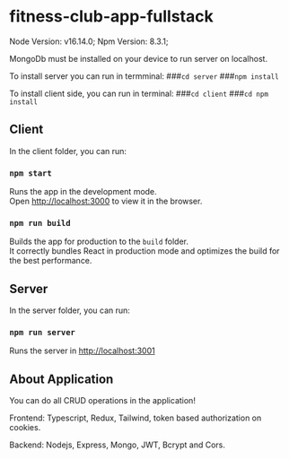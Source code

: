 # fitness-club-app-fullstack

Node Version: v16.14.0;
Npm Version: 8.3.1;

MongoDb must be installed on your device to run server on localhost.

To install server you can run in termminal:
###`cd server`
###`npm install`

To install client side, you can run in terminal:
###`cd client`
###`cd npm install`

## Client

In the client folder, you can run:

### `npm start`

Runs the app in the development mode.\
Open [http://localhost:3000](http://localhost:3000) to view it in the browser.

### `npm run build`

Builds the app for production to the `build` folder.\
It correctly bundles React in production mode and optimizes the build for the best performance.

## Server

In the server folder, you can run:

### `npm run server`

Runs the server in  [http://localhost:3001](http://localhost:3001)

## About Application

You can do all CRUD operations in the application!

Frontend:
Typescript, Redux, Tailwind, token based authorization on cookies.

Backend:
Nodejs, Express, Mongo, JWT, Bcrypt and Cors.
